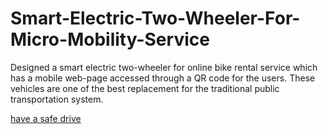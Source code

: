 # Smart-Electric-Two-Wheeler-For-Micro-Mobility-Service
Designed a smart electric two-wheeler for online bike rental service which has a mobile web-page accessed through a QR code for the users. These vehicles are one of the best replacement for the traditional public transportation system. 

[have a safe drive](file:///C:/Users/HP/Desktop/EV/index.html)
